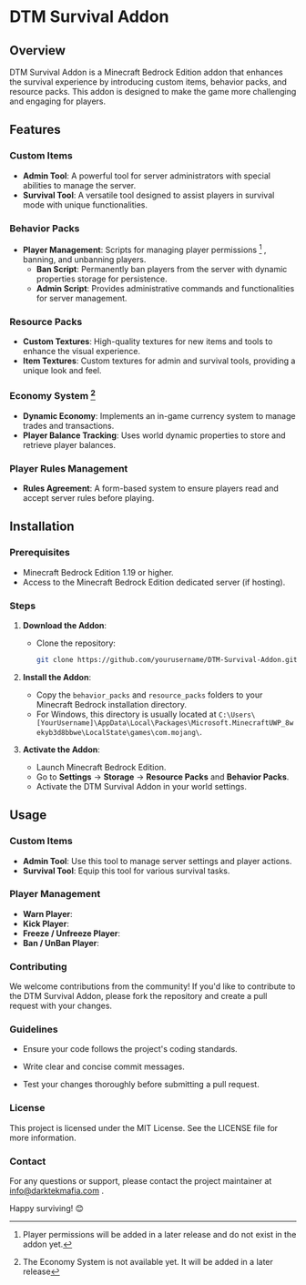 # DTM Survival Addon

## Overview
DTM Survival Addon is a Minecraft Bedrock Edition addon that enhances the survival experience by introducing custom items, behavior packs, and resource packs. This addon is designed to make the game more challenging and engaging for players.

## Features
### Custom Items
- **Admin Tool**: A powerful tool for server administrators with special abilities to manage the server.
- **Survival Tool**: A versatile tool designed to assist players in survival mode with unique functionalities.

### Behavior Packs
- **Player Management**: Scripts for managing player permissions [^1] , banning, and unbanning players.
  - **Ban Script**: Permanently ban players from the server with dynamic properties storage for persistence.
  - **Admin Script**: Provides administrative commands and functionalities for server management.

### Resource Packs
- **Custom Textures**: High-quality textures for new items and tools to enhance the visual experience.
- **Item Textures**: Custom textures for admin and survival tools, providing a unique look and feel.

### Economy System [^2]
- **Dynamic Economy**: Implements an in-game currency system to manage trades and transactions.
- **Player Balance Tracking**: Uses world dynamic properties to store and retrieve player balances.

### Player Rules Management
- **Rules Agreement**: A form-based system to ensure players read and accept server rules before playing.

## Installation
### Prerequisites
- Minecraft Bedrock Edition 1.19 or higher.
- Access to the Minecraft Bedrock Edition dedicated server (if hosting).

### Steps
1. **Download the Addon**:
   - Clone the repository:
     ```bash
     git clone https://github.com/yourusername/DTM-Survival-Addon.git
     ```
2. **Install the Addon**:
   - Copy the `behavior_packs` and `resource_packs` folders to your Minecraft Bedrock installation directory.
   - For Windows, this directory is usually located at `C:\Users\[YourUsername]\AppData\Local\Packages\Microsoft.MinecraftUWP_8wekyb3d8bbwe\LocalState\games\com.mojang\`.

3. **Activate the Addon**:
   - Launch Minecraft Bedrock Edition.
   - Go to **Settings** -> **Storage** -> **Resource Packs** and **Behavior Packs**.
   - Activate the DTM Survival Addon in your world settings.

## Usage
### Custom Items
- **Admin Tool**: Use this tool to manage server settings and player actions.
- **Survival Tool**: Equip this tool for various survival tasks.

### Player Management
- **Warn Player**:
- **Kick Player**:
- **Freeze / Unfreeze Player**:
- **Ban / UnBan Player**:

### Contributing
We welcome contributions from the community! If you'd like to contribute to the DTM Survival Addon, please fork the repository and create a pull request with your changes.

### Guidelines
- Ensure your code follows the project's coding standards.

- Write clear and concise commit messages.

- Test your changes thoroughly before submitting a pull request.

### License
This project is licensed under the MIT License. See the LICENSE file for more information.

### Contact
For any questions or support, please contact the project maintainer at info@darktekmafia.com .

Happy surviving! 😊


[^1]: Player permissions will be added in a later release and do not exist in the addon yet.
[^2]: The Economy System is not available yet. It will be added in a later release

